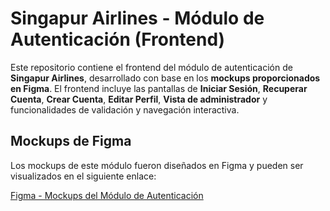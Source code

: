 # Singapur Airlines - Módulo de Autenticación (Frontend)

Este repositorio contiene el frontend del módulo de autenticación de **Singapur Airlines**, desarrollado con base en los **mockups proporcionados en Figma**. El frontend incluye las pantallas de **Iniciar Sesión**, **Recuperar Cuenta**, **Crear Cuenta**, **Editar Perfil**, **Vista de administrador** y funcionalidades de validación y navegación interactiva.

## Mockups de Figma

Los mockups de este módulo fueron diseñados en Figma y pueden ser visualizados en el siguiente enlace:

[Figma - Mockups del Módulo de Autenticación](https://www.figma.com/design/Xd1xEwpkheRpvjwQuD5hP9/Mockups?node-id=102-323&t=W6h3O6eKpp8ywULx-1)


